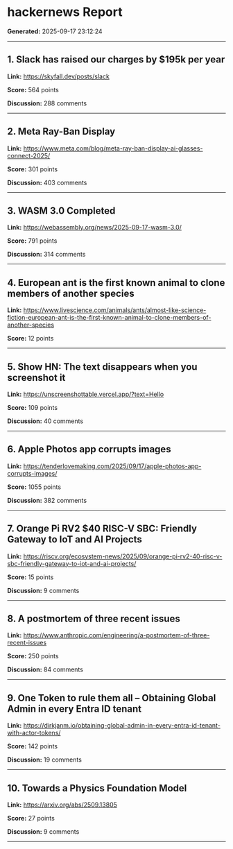 # hackernews Report

**Generated:** 2025-09-17 23:12:24

---

## 1. Slack has raised our charges by $195k per year

**Link:** https://skyfall.dev/posts/slack

**Score:** 564 points

**Discussion:** 288 comments

---

## 2. Meta Ray-Ban Display

**Link:** https://www.meta.com/blog/meta-ray-ban-display-ai-glasses-connect-2025/

**Score:** 301 points

**Discussion:** 403 comments

---

## 3. WASM 3.0 Completed

**Link:** https://webassembly.org/news/2025-09-17-wasm-3.0/

**Score:** 791 points

**Discussion:** 314 comments

---

## 4. European ant is the first known animal to clone members of another species

**Link:** https://www.livescience.com/animals/ants/almost-like-science-fiction-european-ant-is-the-first-known-animal-to-clone-members-of-another-species

**Score:** 12 points

---

## 5. Show HN: The text disappears when you screenshot it

**Link:** https://unscreenshottable.vercel.app/?text=Hello

**Score:** 109 points

**Discussion:** 40 comments

---

## 6. Apple Photos app corrupts images

**Link:** https://tenderlovemaking.com/2025/09/17/apple-photos-app-corrupts-images/

**Score:** 1055 points

**Discussion:** 382 comments

---

## 7. Orange Pi RV2 $40 RISC-V SBC: Friendly Gateway to IoT and AI Projects

**Link:** https://riscv.org/ecosystem-news/2025/09/orange-pi-rv2-40-risc-v-sbc-friendly-gateway-to-iot-and-ai-projects/

**Score:** 15 points

**Discussion:** 9 comments

---

## 8. A postmortem of three recent issues

**Link:** https://www.anthropic.com/engineering/a-postmortem-of-three-recent-issues

**Score:** 250 points

**Discussion:** 84 comments

---

## 9. One Token to rule them all – Obtaining Global Admin in every Entra ID tenant

**Link:** https://dirkjanm.io/obtaining-global-admin-in-every-entra-id-tenant-with-actor-tokens/

**Score:** 142 points

**Discussion:** 19 comments

---

## 10. Towards a Physics Foundation Model

**Link:** https://arxiv.org/abs/2509.13805

**Score:** 27 points

**Discussion:** 9 comments

---

